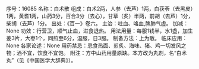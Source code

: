 序号：16085
名称：白术散
组成：白术2两，人参（去芦）1两，白茯苓（去黑皮）1两，黄耆1两，山药3分，百合3分（去心），甘草（炙）半两，前胡（去芦）1分，柴胡（去芦）1分。
出处：《百一》卷六。
主治：吐血、咯血,脾肺气虚。
加减：None
功效：行营卫，顺气止血，进食退热。
用法用量：每服1钱半，水1盏，加生姜3片，大枣1个，同煎至6分，温服，日3服。
制备方法：上为散。
临床应用：None
各家论述：None
用药禁忌：忌食热面、煎炙、海味、猪、鸡一切发风之物；酒不宜，饮食不宜饱。
附注：方中山药用量原缺。本方改为丸剂，名“白术丸”（见《中国医学大辞典》）。

